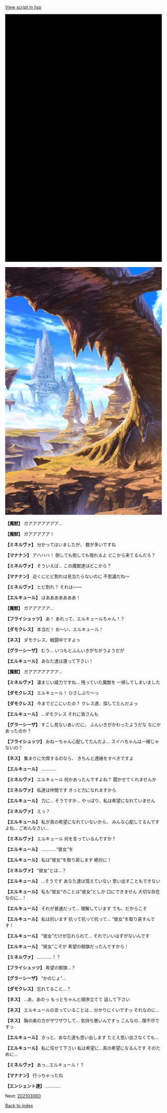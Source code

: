 [View script in lisp](../scripts/202103053.txt)

![bg_black.png](../images/backgrounds/bg_black.png)

![wild.png](../images/backgrounds/wild.png)

**【魔獣】**
ガアアアアアアア…

**【魔獣】**
ガアアアアア！

**【ミネルヴァ】**
分かってはいましたが、
数が多いですね

**【マナナン】**
アハハハ！
倒しても倒しても現れるよ
どこから来てるんだろ？

**【ミネルヴァ】**
そういえば…
この魔獣達はどこから？

**【マナナン】**
近くにヒビ割れは見当たらないのに
不思議だね～

**【ミネルヴァ】**
ヒビ割れ？
それは――

**【エルキュール】**
はあああああああ！

**【魔獣】**
ガアアアアア…

**【フライシュッツ】**
あ！
あれって、エルキュールちゃん！？

**【ダモクレス】**
本当だ！
お～い、エルキュール！

**【ネス】**
ダモクレス、戦闘中ですよっ

**【グラーシーザ】**
むう…
いつもとふんいきがちがうようだが

**【エルキュール】**
あなた達は還って下さい！

**【魔獣】**
ガアアアアアアア…

**【ミネルヴァ】**
凄まじい威力ですね…
残っていた魔獣を
一掃してしまいました

**【ダモクレス】**
エルキュール！
ひさしぶり～っ

**【ダモクレス】**
今までどこにいたの？
クレス達、探してたんだよっ

**【エルキュール】**
…ダモクレス
それに皆さんも

**【グラーシーザ】**
すこし見ないあいだに、
ふんいきがかわったようだな
なにかあったのか？

**【フライシュッツ】**
おねーちゃん心配してたんだよ…
スイハちゃんは一緒じゃないの？

**【ネス】**
集まりに欠席するのなら、
きちんと連絡をすべきですよ

**【エルキュール】**
…………

**【ミネルヴァ】**
エルキュール
何かあったんですよね？
聞かせてくれませんか

**【ミネルヴァ】**
私達は仲間です
きっと力になれますから

**【エルキュール】**
力に…
そうですか…
やっぱり、私は希望になれていません

**【ミネルヴァ】**
えっ？

**【エルキュール】**
私が真の希望になれていないから、
みんな心配してるんですよね…
ごめんなさい…

**【ミネルヴァ】**
エルキュール
何を言っているんですか？

**【エルキュール】**
…………“彼女”を

**【エルキュール】**
私は“彼女”を取り戻します
絶対に！

**【ミネルヴァ】**
“彼女”とは…？

**【エルキュール】**
…そうです
あなた達は覚えていない
思い出すこともできない

**【エルキュール】**
私も“彼女”のことは“彼女”としか
口にできません
大切な存在なのに…！

**【エルキュール】**
それが普通だって…
理解しています
でも、だからこそ

**【エルキュール】**
私は抗います
抗って抗って抗って…
“彼女”を取り戻すんです！

**【エルキュール】**
“彼女”だけが忘れられて…
それでいいはずがないんです

**【エルキュール】**
“彼女”こそが
希望の御旗だったんですから！

**【ミネルヴァ】**
…………！？

**【フライシュッツ】**
希望の御旗…？

**【グラーシーザ】**
“かのじょ”…

**【ダモクレス】**
忘れてること…？

**【ネス】**
…あ、あのっ
もっとちゃんと順序立てて
話して下さい

**【ネス】**
エルキュールの言っていることは…
分かりにくいですっ
それなのに…

**【ネス】**
胸の奥の方がザワザワして…
気持ち悪いんですっ
こんなの…理不尽ですっ

**【エルキュール】**
きっと、あなた達も思い出します
たとえ思い出さなくても…

**【エルキュール】**
私に任せて下さい
私は希望に…真の希望になるんです
そのために…

**【ミネルヴァ】**
あっ…エルキュール！？

**【マナナン】**
行っちゃったね

**【エンシェント達】**
…………


Next: [202103060](202103060.md)

[Back to index](index.md)
